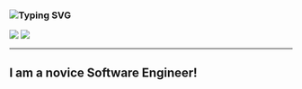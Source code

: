 ### ![Typing SVG](https://readme-typing-svg.herokuapp.com?font=Fira+Code&weight=600&duration=4500&pause=1000&color=166FF0&width=435&lines=Hello+my+name+is+Peter!+;Glad+To+See+You+on+my+page!)

![](https://komarev.com/ghpvc/?username=APStone)
![](https://img.shields.io/github/followers/:APStone?label=Follow)
___
## **I am a novice Software Engineer!**
